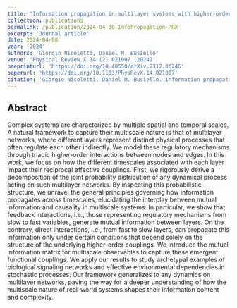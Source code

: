 ```yaml
---
title: "Information propagation in multilayer systems with higher-order interactions across timescales"
collection: publications
permalink: /publication/2024-04-08-InfoPropagation-PRX
excerpt: 'Journal article'
date: 2024-04-08
year: '2024'
authors: 'Giorgio Nicoletti, Daniel M. Busiello'
venue: 'Physical Review X 14 (2) 021007 (2024)'
preprinturl: 'https://doi.org/10.48550/arXiv.2312.06246'
paperurl: 'https://doi.org/10.1103/PhysRevX.14.021007'
citation: 'Giorgio Nicoletti, Daniel M. Busiello. Information propagation in multilayer systems with higher-order interactions across timescales. Physical Review X 14 (2) 021007 (2024).'
---
```


## Abstract
Complex systems are characterized by multiple spatial and temporal scales. A natural framework to capture their multiscale nature is that of multilayer networks, where different layers represent distinct physical processes that often regulate each other indirectly. We model these regulatory mechanisms through triadic higher-order interactions between nodes and edges. In this work, we focus on how the different timescales associated with each layer impact their reciprocal effective couplings. First, we rigorously derive a decomposition of the joint probability distribution of any dynamical process acting on such multilayer networks. By inspecting this probabilistic structure, we unravel the general principles governing how information propagates across timescales, elucidating the interplay between mutual information and causality in multiscale systems. In particular, we show that feedback interactions, i.e., those representing regulatory mechanisms from slow to fast variables, generate mutual information between layers. On the contrary, direct interactions, i.e., from fast to slow layers, can propagate this information only under certain conditions that depend solely on the structure of the underlying higher-order couplings. We introduce the mutual information matrix for multiscale observables to capture these emergent functional couplings. We apply our results to study archetypal examples of biological signaling networks and effective environmental dependencies in stochastic processes. Our framework generalizes to any dynamics on multilayer networks, paving the way for a deeper understanding of how the multiscale nature of real-world systems shapes their information content and complexity.

